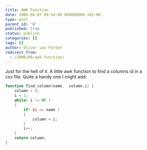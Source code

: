 ```yaml
---
title: AWK Function
date: 2006-06-07 09:54:00.000000000 +02:00
type: post
parent_id: '0'
published: true
status: publish
categories: []
tags: []
author: Oliver van Porten
redirect_from:
  - /2006/06/awk-function/
---
```

Just for the hell of it. A little awk function to find a columns id in a  
csv file. Quite a handy one I might add:

```awk
function find_column(name,  column,i) {
    column = 0;
    i = 1;
    while( i != NF )
    {
        if( $i == name )
        {
            column = i;
        }
        i++;
    }
    return column;
}
```